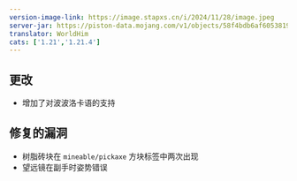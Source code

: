 ```yaml
---
version-image-link: https://image.stapxs.cn/i/2024/11/28/image.jpeg
server-jar: https://piston-data.mojang.com/v1/objects/58f4bdb6af6053819d5483deba9e84194e6e2aae/server.jar
translator: WorldHim
cats: ['1.21','1.21.4']
---
```

## 更改
* 增加了对波波洛卡语的支持

## 修复的漏洞
* 树脂砖块在 `mineable/pickaxe` 方块标签中两次出现
* 望远镜在副手时姿势错误